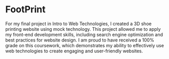 # FootPrint
For my final project in Intro to Web Technologies, I created a 3D shoe printing website using mock technology. This project allowed me to apply my front-end development skills, including search engine optimization and best practices for website design. I am proud to have received a 100% grade on this coursework, which demonstrates my ability to effectively use web technologies to create engaging and user-friendly websites.

